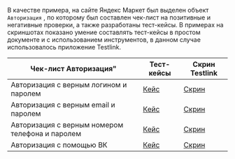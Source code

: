 В качестве примера, на сайте Яндекс Маркет был выделен объект `Авторизация` , по которому был составлен чек-лист на позитивные и негативные проверки, а также разработаны тест-кейсы. 
В примерах на скриншотах показано умение составлять тест-кейсы в простом документе и с использованием инструментов, в данном случае использовалось приложение Testlink.

|Чек-лист Авторизация"                        |Тест-кейсы    |Скрин Testlink|
|------------------------                     |-------  |----- |
|Авторизация с верным логином и паролем |[Кейс](https://mega.nz/file/Ej5xmCIK#DDZXPjW1NNR3bZ1q7FDBWNCEu2ELTQIAWT9t3B8XYls)|[Скрин](https://mega.nz/file/5yxyUaaQ#m-AVRb1Wh2kMpBJHwMqYqFgT4jxoBmJak5R_Xt24sLk)
|Авторизация с верным email и паролем|[Кейс](https://mega.nz/file/4v4S0IgL#Vm3gLnAGbCySfknIPLZn9h6s8Kc_-wbp8lxgDQIcsHU)|[Скрин](https://mega.nz/file/omJzRBRC#_Y1qLxALTVEY72mePuOub3wo5CTL2suMChBGvlioJho)
|Авторизация с верным номером телефона и паролем|[Кейс](https://mega.nz/file/pzYklZIB#BIIDKgy1jfKU6BO8rknU0tgkbvfnDLw0lE6dT0begr8)|[Скрин](https://mega.nz/file/syISjAjY#09hmZGUo6ASyIpyqiYHnm7amt7Qs8bXvpqjgXKQaEb4)
|Авторизация с помощью ВК|[Кейс](https://mega.nz/file/oqJCSAhL#A1Yb2_R7w-KGM2VUWyCP0klhPY0dwmjNa3VhbqN10Ss)|[Скрин](https://mega.nz/file/JrADFaBJ#Jr8vOGUSOE9twxwYX8-mXUneBxbVeImVip3sAfjPvCE)


